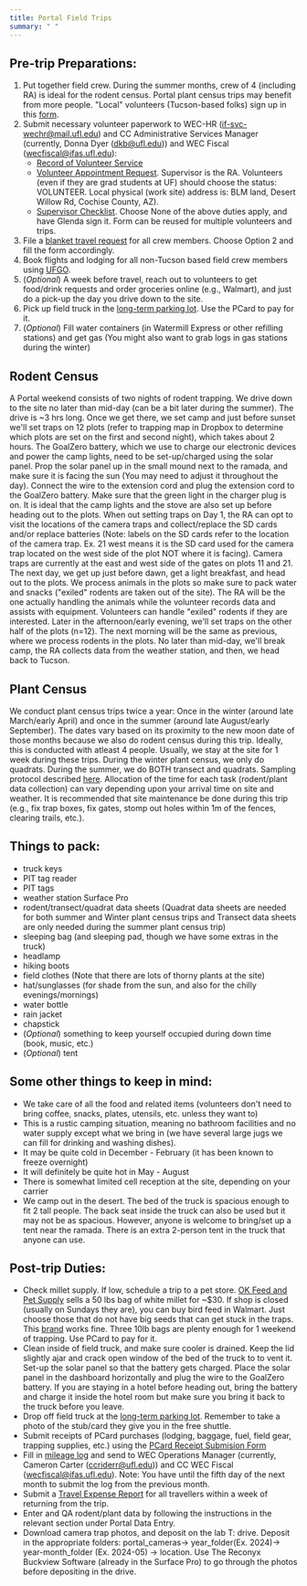 ```yaml
---
title: Portal Field Trips
summary: " "
---
```


## Pre-trip Preparations:  

1. Put together field crew. During the summer months, crew of 4 (including RA) is ideal for the rodent census. Portal plant census trips may benefit from more people. "Local" volunteers (Tucson-based folks) sign up in this [form](https://forms.gle/6XXCzp5bUzgG6XNA9).
2. Submit necessary volunteer paperwork to WEC-HR (if-svc-wechr@mail.ufl.edu) and CC Administrative Services Manager (currently, Donna Dyer (dkb@ufl.edu)) and WEC Fiscal (wecfiscal@ifas.ufl.edu):
   * [Record of Volunteer Service](https://chp.phhp.ufl.edu/wordpress/files/2019/07/Record-of-Volunteer-Service.pdf)
   * [Volunteer Appointment Request](https://wec.ifas.ufl.edu/media/wecifasufledu/files/personnel/POI-VOLUNTEER-UFID-Request-Form-Fillable.pdf). Supervisor is the RA. Volunteers (even if they are grad students at UF) should choose the status: VOLUNTEER. Local physical (work site) address is: BLM land, Desert Willow Rd, Cochise County, AZ).
   * [Supervisor Checklist](https://webfiles.ehs.ufl.edu/jobduty.pdf). Choose None of the above duties apply, and have Glenda sign it. Form can be reused for multiple volunteers and trips.
4. File a [blanket travel request](https://wec.ifas.ufl.edu/resources/ufgo-travel-forms/) for all crew members. Choose Option 2 and fill the form accordingly.
5. Book flights and lodging for all non-Tucson based field crew members using [UFGO](https://www.concursolutions.com/home.asp).
6. (*Optional*) A week before travel, reach out to volunteers to get food/drink requests and order groceries online (e.g., Walmart), and just do a pick-up the day you drive down to the site.
7. Pick up field truck in the [long-term parking lot](https://airportparkingtucson.com/location/lot-2/). Use the PCard to pay for it.
8. (*Optional*) Fill water containers (in Watermill Express or other refilling stations) and get gas (You might also want to grab logs in gas stations during the winter)
   
## Rodent Census 

A Portal weekend consists of two nights of rodent trapping. We drive down to the site no later than mid-day (can be a bit later during the summer). The drive is ~3 hrs long. Once we get there, we set camp and just before sunset we'll set traps on 12 plots (refer to trapping map in Dropbox to determine which plots are set on the first and second night), which takes about 2 hours. The GoalZero battery, which we use to charge our electronic devices and power the camp lights, need to be set-up/charged using the solar panel. Prop the solar panel up in the small mound next to the ramada, and make sure it is facing the sun (You may need to adjust it throughout the day). Connect the wire to the extension cord and plug the extension cord to the GoalZero battery. Make sure that the green light in the charger plug is on. It is ideal that the camp lights and the stove are also set up before heading out to the plots. When out setting traps on Day 1, the RA can opt to visit the locations of the camera traps and collect/replace the SD cards and/or replace batteries (Note: labels on the SD cards refer to the location of the camera trap. Ex. 21 west means it is the SD card used for the camera trap located on the west side of the plot NOT where it is facing). Camera traps are currently at the east and west side of the gates on plots 11 and 21. The next day, we get up just before dawn, get a light breakfast, and head out to the plots. We process animals in the plots so make sure to pack water and snacks ("exiled" rodents are taken out of the site). The RA will be the one actually handling the animals while the volunteer records data and assists with equipment. Volunteers can handle "exiled" rodents if they are interested. Later in the afternoon/early evening, we'll set traps on the other half of the plots (n=12). The next morning will be the same as previous, where we process rodents in the plots. No later than mid-day, we'll break camp, the RA collects data from the weather station, and then, we head back to Tucson. 

## Plant Census 

We conduct plant census trips twice a year: Once in the winter (around late March/early April) and once in the summer (around late August/early September). The dates vary based on its proximity to the new moon date of those months because we also do rodent census during this trip. Ideally, this is conducted with atleast 4 people. Usually, we stay at the site for 1 week during these trips. During the winter plant census, we only do quadrats. During the summer, we do BOTH transect and quadrats. Sampling protocol described [here](https://github.com/weecology/PortalData/blob/main/SiteandMethods/Methods.md). Allocation of the time for each task (rodent/plant data collection) can vary depending upon your arrival time on site and weather. It is recommended that site maintenance be done during this trip (e.g., fix trap boxes, fix gates, stomp out holes within 1m of the fences, clearing trails, etc.).  

## Things to pack:

* truck keys
* PIT tag reader
* PIT tags
* weather station Surface Pro
* rodent/transect/quadrat data sheets (Quadrat data sheets are needed for both summer and Winter plant census trips and Transect data sheets are only needed during the summer plant census trip) 
* sleeping bag (and sleeping pad, though we have some extras in the truck)
* headlamp
* hiking boots
* field clothes (Note that there are lots of thorny plants at the site)
* hat/sunglasses (for shade from the sun, and also for the chilly evenings/mornings)
* water bottle
* rain jacket
* chapstick
* (*Optional*) something to keep yourself occupied during down time (book, music, etc.)
* (*Optional*) tent
  
## Some other things to keep in mind:

* We take care of all the food and related items (volunteers don't need to bring coffee, snacks, plates, utensils, etc. unless they want to)
* This is a rustic camping situation, meaning no bathroom facilities and no water supply except what we bring in (we have several large jugs we can fill for drinking and washing dishes).  
* It may be quite cold in December - February (it has been known to freeze overnight)
* It will definitely be quite hot in May - August
* There is somewhat limited cell reception at the site, depending on your carrier
* We camp out in the desert. The bed of the truck is spacious enough to fit 2 tall people. The back seat inside the truck can also be used but it may not be as spacious. However, anyone is welcome to bring/set up a tent  near the ramada. There is an extra 2-person tent in the truck that anyone can use.

## Post-trip Duties: 

* Check millet supply. If low, schedule a trip to a pet store. [OK Feed and Pet Supply](https://okfeedaz.com/) sells a 50 lbs bag of white millet for ~$30. If shop is closed (usually on Sundays they are), you can buy bird feed in Walmart. Just choose those that do not have big seeds that can get stuck in the traps. This [brand](https://www.walmart.com/ip/Wild-Harvest-Daily-Blend-Nutrition-Diet-Bird-Food-for-Parakeet-Canary-and-Finch-10-Pounds/345577090?wmlspartner=wlpa&selectedSellerId=0&wl13=1291&gclsrc=aw.ds&adid=22222222277345577090_161193766053_21214199653&wl0=&wl1=g&wl2=c&wl3=697173827980&wl4=pla-2300760861495&wl5=9011703&wl6=&wl7=1013509&wl8=&wl9=pla&wl10=8175035&wl11=local&wl12=345577090&veh=sem_LIA&gad_source=4&gclid=CjwKCAjwr7ayBhAPEiwA6EIGxCRfWDCR3CwgR7udLh3-Nypd_uB5nQVq1waYlxJkbLhA3ko5RnFdvxoCTqUQAvD_BwE) works fine. Three 10lb bags are plenty enough for 1 weekend of trapping. Use PCard to pay for it. 
* Clean inside of field truck, and make sure cooler is drained. Keep the lid slightly ajar and crack open window of the bed of the truck to to vent it. Set-up the solar panel so that the battery gets charged. Place the solar panel in the dashboard horizontally and plug the wire to the GoalZero battery. If you are staying in a hotel before heading out, bring the battery and charge it inside the hotel room but make sure you bring it back to the truck before you leave. 
* Drop off field truck at the [long-term parking lot](https://airportparkingtucson.com/location/lot-2/). Remember to take a photo of the stub/card they give you in the free shuttle. 
* Submit receipts of PCard purchases (lodging, baggage, fuel, field gear, trapping supplies, etc.) using the [PCard Receipt Submision Form](https://wec.ifas.ufl.edu/resources/ufgo-pcard-forms/)
* Fill in [mileage log](https://wec.ifas.ufl.edu/media/wecifasufledu/files/Vehicle-Use-Record-Mileage.pdf) and send to WEC Operations Manager (currently, Cameron Carter (ccriderr@ufl.edu)) and CC WEC Fiscal (wecfiscal@ifas.ufl.edu). Note: You have until the fifth day of the next month to submit the log from the previous month.
* Submit a [Travel Expense Report](https://wec.ifas.ufl.edu/resources/ufgo-travel-forms/) for all travellers within a week of returning from the trip.
* Enter and QA rodent/plant data by following the instructions in the relevant section under Portal Data Entry.
* Download camera trap photos, and deposit on the lab T: drive. Deposit in the appropriate folders: portal_cameras-> year_folder(Ex. 2024)-> year-month_folder (Ex. 2024-05) -> location. Use The Reconyx Buckview Software (already in the Surface Pro) to go through the photos before depositing in the drive.
